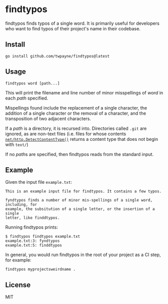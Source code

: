 # findtypos

findtypos finds typos of a single word. It is primarily useful for developers
who want to find typos of their project's name in their codebase.

## Install

    go install github.com/twpayne/findtypos@latest

## Usage

    findtypos word [path...]

This will print the filename and line number of minor misspellings of *word* in
each *path* specified.

Mispellings found include the replacement of a single character, the addition of
a single character or the removal of a character, and the transposition of two
adjacent characters.

If a *path* is a directory, it is recursed into. Directories called `.git` are
ignored, as are non-text files (i.e. files for whose contents
[`net/http.DetectContentType()`](https://pkg.go.dev/net/http#DetectContentType)
returns a content type that does not begin with `text/`)

If no *path*s are specified, then findtypos reads from the standard input.

## Example

Given the input file `example.txt`:

```
This is an example input file for findtypos. It contains a few typos.

fyndtypos finds a number of minor mis-spellings of a single word, including, for
example, the subsitution of a single letter, or the insertion of a single
letter, like finddtypos.
```

Running findtypos prints:

```console
$ findtypos findtypos example.txt
example.txt:3: fyndtypos
example.txt:5: finddtypos
```

In general, you would run findtypos in the root of your project as a CI step,
for example:

    findtypos myprojectsweirdname .

## License

MIT